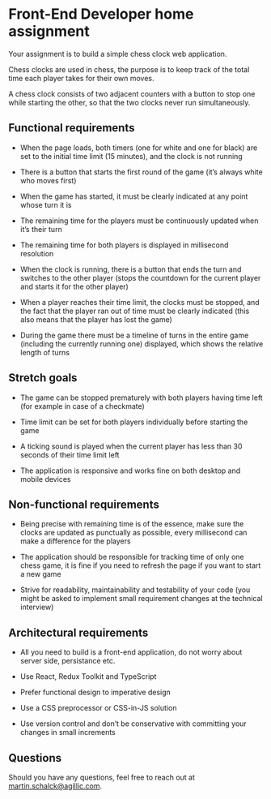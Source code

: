 # Front-End Developer home assignment

Your assignment is to build a simple chess clock web application.

Chess clocks are used in chess, the purpose is to keep track of the total time each player takes for their own moves.

A chess clock consists of two adjacent counters with a button to stop one while starting the other, so that the two clocks never run simultaneously.

## Functional requirements

- When the page loads, both timers (one for white and one for black) are set to the initial time limit (15 minutes), and the clock is not running

- There is a button that starts the first round of the game (it’s always white who moves first)

- When the game has started, it must be clearly indicated at any point whose turn it is

- The remaining time for the players must be continuously updated when it’s their turn

- The remaining time for both players is displayed in millisecond resolution

- When the clock is running, there is a button that ends the turn and switches to the other player (stops the countdown for the current player and starts it for the other player)

- When a player reaches their time limit, the clocks must be stopped, and the fact that the player ran out of time must be clearly indicated (this also means that the player has lost the game)

- During the game there must be a timeline of turns in the entire game (including the currently running one) displayed, which shows the relative length of turns

## Stretch goals

- The game can be stopped prematurely with both players having time left (for example in case of a checkmate)

- Time limit can be set for both players individually before starting the game

- A ticking sound is played when the current player has less than 30 seconds of their time limit left

- The application is responsive and works fine on both desktop and mobile devices

## Non-functional requirements

- Being precise with remaining time is of the essence, make sure the clocks are updated as punctually as possible, every millisecond can make a difference for the players

- The application should be responsible for tracking time of only one chess game, it is fine if you need to refresh the page if you want to start a new game

- Strive for readability, maintainability and testability of your code (you might be asked to implement small requirement changes at the technical interview)

## Architectural requirements

- All you need to build is a front-end application, do not worry about server side, persistance etc.

- Use React, Redux Toolkit and TypeScript

- Prefer functional design to imperative design

- Use a CSS preprocessor or CSS-in-JS solution

- Use version control and don’t be conservative with committing your changes in small increments

## Questions

Should you have any questions, feel free to reach out at martin.schalck@agillic.com.
